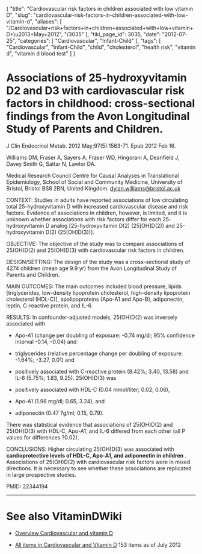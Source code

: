 {
    "title": "Cardiovascular risk factors in children associated with low vitamin D",
    "slug": "cardiovascular-risk-factors-in-children-associated-with-low-vitamin-d",
    "aliases": [
        "/Cardiovascular+risk+factors+in+children+associated+with+low+vitamin+D+\u2013+May+2012",
        "/3035"
    ],
    "tiki_page_id": 3035,
    "date": "2012-07-25",
    "categories": [
        "Cardiovascular",
        "Infant-Child"
    ],
    "tags": [
        "Cardiovascular",
        "Infant-Child",
        "child",
        "cholesterol",
        "health risk",
        "vitamin d",
        "vitamin d blood test"
    ]
}


# Associations of 25-hydroxyvitamin D2 and D3 with cardiovascular risk factors in childhood: cross-sectional findings from the Avon Longitudinal Study of Parents and Children.

J Clin Endocrinol Metab. 2012 May;97(5):1563-71. Epub 2012 Feb 16.

Williams DM, Fraser A, Sayers A, Fraser WD, Hingorani A, Deanfield J, Davey Smith G, Sattar N, Lawlor DA.

Medical Research Council Centre for Causal Analyses in Translational Epidemiology, School of Social and Community Medicine, University of Bristol, Bristol BS8 2BN, United Kingdom. dylan.williams@bristol.ac.uk

CONTEXT: Studies in adults have reported associations of low circulating total 25-hydroxyvitamin D with increased cardiovascular disease and risk factors. Evidence of associations in children, however, is limited, and it is unknown whether associations with risk factors differ for each 25-hydroxyvitamin D analog <span>[25-hydroxyvitamin D(2) (25[OH]</span>D(2)) and 25-hydroxyvitamin D(2) (25<span>[OH]</span>D(3))].

OBJECTIVE: The objective of the study was to compare associations of 25(OH)D(2) and 25(OH)D(3) with cardiovascular risk factors in children.

DESIGN/SETTING: The design of the study was a cross-sectional study of 4274 children (mean age 9.9 yr) from the Avon Longitudinal Study of Parents and Children.

MAIN OUTCOMES: The main outcomes included blood pressure, lipids <span>[triglycerides, low-density lipoprotein cholesterol, high-density lipoprotein cholesterol (HDL-C)]</span>, apolipoproteins (Apo-A1 and Apo-B), adiponectin, leptin, C-reactive protein, and IL-6.

RESULTS: In confounder-adjusted models, 25(OH)D(2) was inversely associated with 

* Apo-A1 (change per doubling of exposure: -0.74 mg/dl; 95% confidence interval -0.14, -0.04) and 

* triglycerides (relative percentage change per doubling of exposure: -1.64%; -3.27, 0.01) and 

* positively associated with C-reactive protein (8.42%; 3.40, 13.58) and IL-6 (5.75%; 1.83, 9.25). 25(OH)D(3) was 

* positively associated with HDL-C (0.04 mmol/liter; 0.02, 0.06), 

* Apo-A1 (1.96 mg/dl; 0.65, 3.24), and 

* adiponectin (0.47 ?g/ml; 0.15, 0.79). 

There was statistical evidence that associations of 25(OH)D(2) and 25(OH)D(3) with HDL-C, Apo-A1, and IL-6 differed from each other (all P values for differences ?0.02).

CONCLUSIONS: Higher circulating 25(OH)D(3) was associated with  **cardioprotective levels of HDL-C, Apo-A1, and adiponectin in children** . Associations of 25(OH)D(2) with cardiovascular risk factors were in mixed directions. It is necessary to see whether these associations are replicated in large prospective studies.

PMID: 22344194

- - - - - - - - - - - 

# See also VitaminDWiki

* [Overview Cardiovascular and vitamin D](/tags/overview-cardiovascular-and-vitamin-d.html)

* [All items in Cardiovascular and Vitamin D](https://www.VitaminDWiki.com/tiki-browse_categories.php?parentId=13&sort_mode=created_desc) 153 items as of July 2012